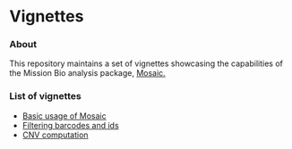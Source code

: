 # Vignettes

### About

This repository maintains a set of vignettes showcasing
the capabilities of the Mission Bio analysis package, [Mosaic.](https://github.com/MissionBio/mosaic)

### List of vignettes
- [Basic usage of Mosaic](https://missionbio.github.io/mosaic-jupyter/basics/basics.html)
- [Filtering barcodes and ids](https://missionbio.github.io/mosaic-jupyter/filtering/filtering.html)
- [CNV computation](https://missionbio.github.io/mosaic-jupyter/cnv/cnv.html)
